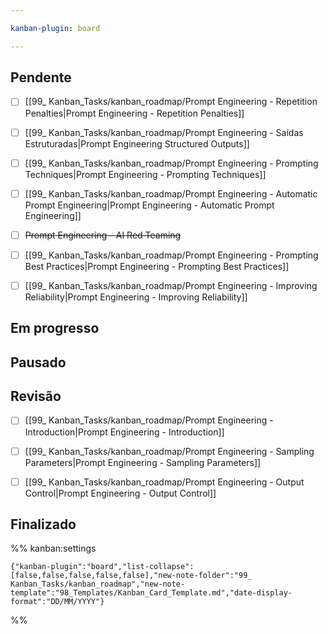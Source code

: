 ```yaml
---

kanban-plugin: board

---
```


## Pendente

- [ ] [[99_ Kanban_Tasks/kanban_roadmap/Prompt Engineering - Repetition Penalties|Prompt Engineering - Repetition Penalties]]
- [ ] [[99_ Kanban_Tasks/kanban_roadmap/Prompt Engineering - Saídas Estruturadas|Prompt Engineering Structured Outputs]]
- [ ] [[99_ Kanban_Tasks/kanban_roadmap/Prompt Engineering - Prompting Techniques|Prompt Engineering - Prompting Techniques]]
- [ ] [[99_ Kanban_Tasks/kanban_roadmap/Prompt Engineering - Automatic Prompt Engineering|Prompt Engineering - Automatic Prompt Engineering]]
- [ ] ~~Prompt Engineering - AI Red Teaming~~
- [ ] [[99_ Kanban_Tasks/kanban_roadmap/Prompt Engineering - Prompting Best Practices|Prompt Engineering - Prompting Best Practices]]
- [ ] [[99_ Kanban_Tasks/kanban_roadmap/Prompt Engineering - Improving Reliability|Prompt Engineering - Improving Reliability]]


## Em progresso



## Pausado



## Revisão

- [ ] [[99_ Kanban_Tasks/kanban_roadmap/Prompt Engineering - Introduction|Prompt Engineering - Introduction]]
- [ ] [[99_ Kanban_Tasks/kanban_roadmap/Prompt Engineering - Sampling Parameters|Prompt Engineering - Sampling Parameters]]
- [ ] [[99_ Kanban_Tasks/kanban_roadmap/Prompt Engineering - Output Control|Prompt Engineering - Output Control]]


## Finalizado





%% kanban:settings
```
{"kanban-plugin":"board","list-collapse":[false,false,false,false,false],"new-note-folder":"99_ Kanban_Tasks/kanban_roadmap","new-note-template":"98_Templates/Kanban_Card_Template.md","date-display-format":"DD/MM/YYYY"}
```
%%